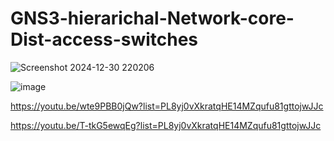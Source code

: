 # GNS3-hierarichal-Network-core-Dist-access-switches


![Screenshot 2024-12-30 220206](https://github.com/user-attachments/assets/edbc3c1e-7269-4665-af19-0b11cd8f5f96)




![image](https://github.com/user-attachments/assets/b3e5bb24-6d9e-4e02-af99-b76e4a9f585d)


https://youtu.be/wte9PBB0jQw?list=PL8yj0vXkratqHE14MZqufu81gttojwJJc

https://youtu.be/T-tkG5ewqEg?list=PL8yj0vXkratqHE14MZqufu81gttojwJJc
